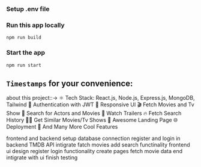 
### Setup .env file

### Run this app locally

```shell
npm run build
```

### Start the app

```shell
npm run start
```

## `Timestamps` for your convenience:

about this project::->
⚛️ Tech Stack: React.js, Node.js, Express.js, MongoDB, Tailwind
🔐 Authentication with JWT
📱 Responsive UI
🎬 Fetch Movies and Tv Show
🔎 Search for Actors and Movies
🎥 Watch Trailers
🔥 Fetch Search History
🐱‍👤 Get Similar Movies/Tv Shows
💙 Awesome Landing Page
🌐 Deployment
🚀 And Many More Cool Features

frontend and backend setup
database connection
register and login in backend
TMDB API intigrate
fatch movies
add search functinality
frontend ui design
register login functionality
create pages
fetch movie data end intigrate with ui
finish testing
